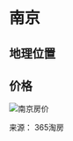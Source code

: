 # 南京

## 地理位置



## 价格

![南京房价](/Users/sveshen/work/person/ning-house-guide/images/nanjing/price.jpeg "南京新房房价地图 2022-12-20")

来源： 365淘房

